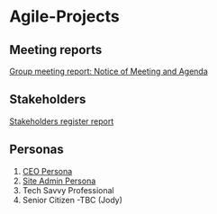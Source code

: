 # Agile-Projects

## Meeting reports
[Group meeting report: Notice of Meeting and Agenda](https://github.com/jo3al3x/Agile-Projects/blob/main/docs/Group%20Meeting%20Report%20template.docx)

## Stakeholders
[Stakeholders register report](https://github.com/jo3al3x/Agile-Projects/blob/main/docs/Stakeholder%20register%20sample%20-%20Copy.docx)


## Personas 
1. [CEO Persona](https://github.com/jo3al3x/Agile-Projects/blob/main/docs/PERSONA-Ceo.pdf)
2. [Site Admin Persona](https://github.com/jo3al3x/Agile-Projects/blob/main/docs/PERSONA%20Site%20Admin.pdf)
3. Tech Savvy Professional
4. Senior Citizen
-TBC (Jody)
